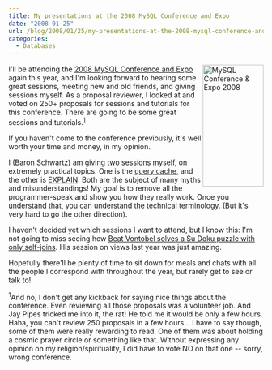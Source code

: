 ```yaml
---
title: My presentations at the 2008 MySQL Conference and Expo
date: "2008-01-25"
url: /blog/2008/01/25/my-presentations-at-the-2008-mysql-conference-and-expo/
categories:
  - Databases
---
```

[ <img src="http://en.oreilly.com/mysql2008/public/asset/asset/561" width="120" height="240"  border="0"  alt="MySQL Conference &#038; Expo 2008" title="MySQL Conference &#038; Expo 2008"  style="float: right" />][1] I'll be attending the [2008 MySQL Conference and Expo][1] again this year, and I'm looking forward to hearing some great sessions, meeting new and old friends, and giving sessions myself. As a proposal reviewer, I looked at and voted on 250+ proposals for sessions and tutorials for this conference. There are going to be some great sessions and tutorials.<sup>[1]</sup>

If you haven't come to the conference previously, it's well worth your time and money, in my opinion.

I (Baron Schwartz) am giving [two sessions][2] myself, on extremely practical topics. One is the [query cache][3], and the other is [EXPLAIN][4]. Both are the subject of many myths and misunderstandings! My goal is to remove all the programmer-speak and show you how they really work. Once you understand that, you can understand the technical terminology. (But it's very hard to go the other direction).

I haven't decided yet which sessions I want to attend, but I know this: I'm not going to miss seeing how [Beat Vontobel solves a Su Doku puzzle with only self-joins][5]. His session on views last year was just amazing.

Hopefully there'll be plenty of time to sit down for meals and chats with all the people I correspond with throughout the year, but rarely get to see or talk to!

<sup>1</sup>And no, I don't get any kickback for saying nice things about the conference. Even reviewing all those proposals was a volunteer job. And Jay Pipes tricked me into it, the rat! He told me it would be only a few hours. Haha, you can't review 250 proposals in a few hours... I have to say though, some of them were really rewarding to read. One of them was about holding a cosmic prayer circle or something like that. Without expressing any opinion on my religion/spirituality, I did have to vote NO on that one -- sorry, wrong conference.

 [1]: http://en.oreilly.com/mysql2008/
 [2]: http://en.oreilly.com/mysql2008/public/schedule/speaker/142
 [3]: http://en.oreilly.com/mysql2008/public/schedule/detail/1763
 [4]: http://en.oreilly.com/mysql2008/public/schedule/detail/300
 [5]: http://en.oreilly.com/mysql2008/public/schedule/detail/794

